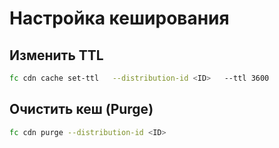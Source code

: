 # Настройка кеширования

## Изменить TTL

```bash
fc cdn cache set-ttl   --distribution-id <ID>   --ttl 3600
```

## Очистить кеш (Purge)

```bash
fc cdn purge --distribution-id <ID>
```
